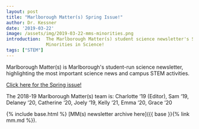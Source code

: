 ```yaml
---
layout: post
title: "Marlborough Matter(s) Spring Issue!"
author: Dr. Kessner
date: '2019-03-22'
image: /assets/img/2019-03-22-mms-minorities.png
introduction:  The Marlborough Matter(s) student science newsletter's Spring issue -
               Minorities in Science! 
tags: ["STEM"]
---
```


Marlborough Matter(s) is Marlborough's student-run science newsletter, highlighting the
most important science news and campus STEM activities.  

[Click here for the Spring issue!](https://mailchi.mp/e4dd370eb636/marlborough-matters-minorities-in-science)

The 2018-19 Marlborough Matter(s) team is:
Charlotte ‘19 (Editor), Sam ‘19, Delaney ‘20, Catherine ‘20, Joely ‘19, Kelly
‘21, Emma ‘20, Grace ‘20

{% include base.html %}
[MM(s) newsletter archive here]({{ base }}{% link mm.md %}).


